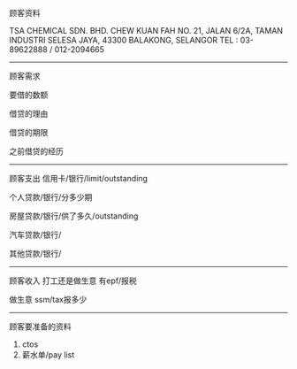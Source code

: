顾客资料

TSA CHEMICAL SDN. BHD. 
CHEW KUAN FAH NO. 21, JALAN 6/2A, TAMAN INDUSTRI SELESA JAYA, 43300 BALAKONG, SELANGOR TEL : 03-89622888 / 012-2094665

-----------------
顾客需求


要借的数额

借贷的理由

借贷的期限

之前借贷的经历


--------------
顾客支出
信用卡/银行/limit/outstanding


个人贷款/银行/分多少期

房屋贷款/银行/供了多久/outstanding

汽车贷款/银行/


其他贷款/银行/

-----------
顾客收入
打工还是做生意
有epf/报税

做生意 ssm/tax报多少

-------
顾客要准备的资料
1. ctos
2. 薪水单/pay list




